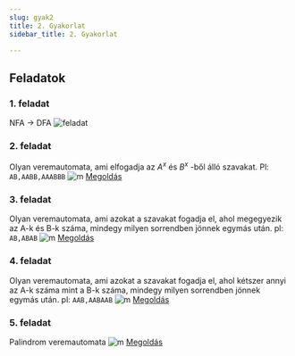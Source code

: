 ```yaml
---
slug: gyak2
title: 2. Gyakorlat
sidebar_title: 2. Gyakorlat

---
```


## Feladatok
### 1. feladat
NFA -> DFA
![feladat](https://i.imgur.com/ZgmSzPg.png)
### 2. feladat
Olyan veremautomata, ami elfogadja az $A^x$ és $B^x$ -ből álló szavakat.
Pl: `AB,AABB,AAABBB`
![m](https://i.imgur.com/LlTp03d.png)
[Megoldás](https://automatonsimulator.com/#%7B%22type%22:%22PDA%22,%22pda%22:%7B%22transitions%22:%7B%22start%22:%7B%22%22:%7B%22%22:%5B%7B%22state%22:%22s0%22,%22stackPushChar%22:%22#%22%7D%5D%7D%7D,%22s0%22:%7B%22%22:%7B%22#%22:%5B%7B%22state%22:%22s2%22,%22stackPushChar%22:%22#%22%7D%5D%7D,%22B%22:%7B%22A%22:%5B%7B%22state%22:%22s1%22,%22stackPushChar%22:%22%22%7D%5D%7D,%22A%22:%7B%22%22:%5B%7B%22state%22:%22s0%22,%22stackPushChar%22:%22A%22%7D%5D%7D%7D,%22s1%22:%7B%22%22:%7B%22#%22:%5B%7B%22state%22:%22s2%22,%22stackPushChar%22:%22#%22%7D%5D%7D,%22B%22:%7B%22A%22:%5B%7B%22state%22:%22s1%22,%22stackPushChar%22:%22%22%7D%5D%7D%7D%7D,%22startState%22:%22start%22,%22acceptStates%22:%5B%22s2%22%5D%7D,%22states%22:%7B%22start%22:%7B%7D,%22s0%22:%7B%22top%22:542,%22left%22:225,%22displayId%22:%22s0%22%7D,%22s2%22:%7B%22isAccept%22:true,%22top%22:734,%22left%22:448,%22displayId%22:%22s2%22%7D,%22s1%22:%7B%22top%22:521,%22left%22:447,%22displayId%22:%22s1%22%7D%7D,%22transitions%22:%5B%7B%22stateA%22:%22start%22,%22label%22:%22%CF%B5,%CF%B5,#%22,%22stateB%22:%22s0%22%7D,%7B%22stateA%22:%22s0%22,%22label%22:%22%CF%B5,#,#%22,%22stateB%22:%22s2%22%7D,%7B%22stateA%22:%22s0%22,%22label%22:%22B,A,%CF%B5%22,%22stateB%22:%22s1%22%7D,%7B%22stateA%22:%22s0%22,%22label%22:%22A,%CF%B5,A%22,%22stateB%22:%22s0%22%7D,%7B%22stateA%22:%22s1%22,%22label%22:%22%CF%B5,#,#%22,%22stateB%22:%22s2%22%7D,%7B%22stateA%22:%22s1%22,%22label%22:%22B,A,%CF%B5%22,%22stateB%22:%22s1%22%7D%5D,%22bulkTests%22:%7B%22accept%22:%22%5CnAB%5CnAABB%5CnAAABBB%5CnAAAABBBB%5Cn%22,%22reject%22:%22A%5CnB%5CnABB%5CnABA%5CnAAB%22%7D%7D)

### 3. feladat
Olyan veremautomata, ami azokat a szavakat fogadja el, ahol megegyezik az A-k és B-k száma, mindegy milyen sorrendben jönnek egymás után.
pl: `AB,ABAB`
![m](https://i.imgur.com/oWNRVc8.png)
[Megoldás](https://automatonsimulator.com/#%7B%22type%22:%22PDA%22,%22pda%22:%7B%22transitions%22:%7B%22start%22:%7B%22%22:%7B%22%22:%5B%7B%22state%22:%22s0%22,%22stackPushChar%22:%22#%22%7D%5D%7D%7D,%22s1%22:%7B%22%22:%7B%22#%22:%5B%7B%22state%22:%22s0%22,%22stackPushChar%22:%22#%22%7D%5D%7D,%22A%22:%7B%22%22:%5B%7B%22state%22:%22s1%22,%22stackPushChar%22:%22A%22%7D%5D,%22B%22:%5B%7B%22state%22:%22s1%22,%22stackPushChar%22:%22%22%7D%5D%7D,%22B%22:%7B%22%22:%5B%7B%22state%22:%22s1%22,%22stackPushChar%22:%22B%22%7D%5D,%22A%22:%5B%7B%22state%22:%22s1%22,%22stackPushChar%22:%22%22%7D%5D%7D%7D,%22s0%22:%7B%22B%22:%7B%22%22:%5B%7B%22state%22:%22s1%22,%22stackPushChar%22:%22B%22%7D%5D%7D,%22A%22:%7B%22%22:%5B%7B%22state%22:%22s1%22,%22stackPushChar%22:%22A%22%7D%5D%7D%7D%7D,%22startState%22:%22start%22,%22acceptStates%22:%5B%22s0%22%5D%7D,%22states%22:%7B%22start%22:%7B%7D,%22s0%22:%7B%22isAccept%22:true,%22top%22:537,%22left%22:327,%22displayId%22:%22s0%22%7D,%22s1%22:%7B%22top%22:251,%22left%22:376,%22displayId%22:%22nagyon-nagyon-hosszu-nev-state%22%7D%7D,%22transitions%22:%5B%7B%22stateA%22:%22start%22,%22label%22:%22%CF%B5,%CF%B5,#%22,%22stateB%22:%22s0%22%7D,%7B%22stateA%22:%22s1%22,%22label%22:%22%CF%B5,#,#%22,%22stateB%22:%22s0%22%7D,%7B%22stateA%22:%22s1%22,%22label%22:%22A,%CF%B5,A%22,%22stateB%22:%22s1%22%7D,%7B%22stateA%22:%22s1%22,%22label%22:%22A,B,%CF%B5%22,%22stateB%22:%22s1%22%7D,%7B%22stateA%22:%22s1%22,%22label%22:%22B,%CF%B5,B%22,%22stateB%22:%22s1%22%7D,%7B%22stateA%22:%22s1%22,%22label%22:%22B,A,%CF%B5%22,%22stateB%22:%22s1%22%7D,%7B%22stateA%22:%22s0%22,%22label%22:%22B,%CF%B5,B%22,%22stateB%22:%22s1%22%7D,%7B%22stateA%22:%22s0%22,%22label%22:%22A,%CF%B5,A%22,%22stateB%22:%22s1%22%7D%5D,%22bulkTests%22:%7B%22accept%22:%22%5CnAB%5CnAABB%5CnABAB%5CnBABA%5CnBABABA%5CnABABBA%5Cn%22,%22reject%22:%22A%5CnB%5CnABB%5CnABA%5CnAAB%22%7D%7D)

### 4. feladat
Olyan veremautomata, ami azokat a szavakat fogadja el, ahol kétszer annyi az A-k száma mint a B-k száma, mindegy milyen sorrendben jönnek egymás után.
pl: `AAB,AABAAB`
![m](https://i.imgur.com/f08tY7z.png)
[Megoldás](https://automatonsimulator.com/#%7B%22type%22%3A%22PDA%22%2C%22pda%22%3A%7B%22transitions%22%3A%7B%22start%22%3A%7B%22%22%3A%7B%22%22%3A%5B%7B%22state%22%3A%22s1%22%2C%22stackPushChar%22%3A%22%23%22%7D%5D%7D%7D%2C%22s1%22%3A%7B%22%22%3A%7B%22%23%22%3A%5B%7B%22state%22%3A%22s0%22%2C%22stackPushChar%22%3A%22%23%22%7D%5D%7D%2C%22A%22%3A%7B%22%22%3A%5B%7B%22state%22%3A%22s1%22%2C%22stackPushChar%22%3A%22A%22%7D%5D%2C%22B%22%3A%5B%7B%22state%22%3A%22s1%22%2C%22stackPushChar%22%3A%22%22%7D%5D%7D%2C%22B%22%3A%7B%22%22%3A%5B%7B%22state%22%3A%22s3%22%2C%22stackPushChar%22%3A%22B%22%7D%5D%2C%22A%22%3A%5B%7B%22state%22%3A%22s2%22%2C%22stackPushChar%22%3A%22%22%7D%5D%7D%7D%2C%22s2%22%3A%7B%22%22%3A%7B%22A%22%3A%5B%7B%22state%22%3A%22s1%22%2C%22stackPushChar%22%3A%22%22%7D%5D%2C%22%23%22%3A%5B%7B%22state%22%3A%22s3%22%2C%22stackPushChar%22%3A%22%23%22%7D%5D%7D%7D%2C%22s3%22%3A%7B%221%22%3A%7B%22%22%3A%5B%5D%7D%2C%22%22%3A%7B%22%22%3A%5B%7B%22state%22%3A%22s1%22%2C%22stackPushChar%22%3A%22B%22%7D%5D%7D%7D%7D%2C%22startState%22%3A%22start%22%2C%22acceptStates%22%3A%5B%22s0%22%5D%7D%2C%22states%22%3A%7B%22start%22%3A%7B%7D%2C%22s1%22%3A%7B%22top%22%3A526%2C%22left%22%3A376%2C%22displayId%22%3A%22nagyon-nagyon-hosszu-nev-state%22%7D%2C%22s0%22%3A%7B%22isAccept%22%3Atrue%2C%22top%22%3A527%2C%22left%22%3A874%2C%22displayId%22%3A%22elfogado%22%7D%2C%22s3%22%3A%7B%22top%22%3A737%2C%22left%22%3A637%2C%22displayId%22%3A%22s3%22%7D%2C%22s2%22%3A%7B%22top%22%3A753%2C%22left%22%3A298%2C%22displayId%22%3A%22s2%22%7D%7D%2C%22transitions%22%3A%5B%7B%22stateA%22%3A%22start%22%2C%22label%22%3A%22%CF%B5%2C%CF%B5%2C%23%22%2C%22stateB%22%3A%22s1%22%7D%2C%7B%22stateA%22%3A%22s1%22%2C%22label%22%3A%22%CF%B5%2C%23%2C%23%22%2C%22stateB%22%3A%22s0%22%7D%2C%7B%22stateA%22%3A%22s1%22%2C%22label%22%3A%22A%2C%CF%B5%2CA%22%2C%22stateB%22%3A%22s1%22%7D%2C%7B%22stateA%22%3A%22s1%22%2C%22label%22%3A%22A%2CB%2C%CF%B5%22%2C%22stateB%22%3A%22s1%22%7D%2C%7B%22stateA%22%3A%22s1%22%2C%22label%22%3A%22B%2C%CF%B5%2CB%22%2C%22stateB%22%3A%22s3%22%7D%2C%7B%22stateA%22%3A%22s1%22%2C%22label%22%3A%22B%2CA%2C%CF%B5%22%2C%22stateB%22%3A%22s2%22%7D%2C%7B%22stateA%22%3A%22s2%22%2C%22label%22%3A%22%CF%B5%2CA%2C%CF%B5%22%2C%22stateB%22%3A%22s1%22%7D%2C%7B%22stateA%22%3A%22s2%22%2C%22label%22%3A%22%CF%B5%2C%23%2C%23%22%2C%22stateB%22%3A%22s3%22%7D%2C%7B%22stateA%22%3A%22s3%22%2C%22label%22%3A%22%CF%B5%2C%CF%B5%2CB%22%2C%22stateB%22%3A%22s1%22%7D%5D%2C%22bulkTests%22%3A%7B%22accept%22%3A%22%5CnABA%5CnAAAABB%5CnABAAAB%5CnBAAABA%5Cn%22%2C%22reject%22%3A%22A%5CnB%5CnABB%5CnABAB%5CnAABB%22%7D%7D)

### 5. feladat
Palindrom veremautomata
![m](https://i.imgur.com/vIYS6kl.png)
[Megoldás](https://automatonsimulator.com/#%7B%22type%22%3A%22PDA%22%2C%22pda%22%3A%7B%22transitions%22%3A%7B%22start%22%3A%7B%22%22%3A%7B%22%22%3A%5B%7B%22state%22%3A%22s4%22%2C%22stackPushChar%22%3A%22%23%22%7D%5D%2C%22%23%22%3A%5B%5D%7D%7D%2C%22s4%22%3A%7B%22A%22%3A%7B%22%22%3A%5B%7B%22state%22%3A%22s4%22%2C%22stackPushChar%22%3A%22A%22%7D%5D%7D%2C%22B%22%3A%7B%22%22%3A%5B%7B%22state%22%3A%22s4%22%2C%22stackPushChar%22%3A%22B%22%7D%5D%7D%2C%22%22%3A%7B%22%22%3A%5B%7B%22state%22%3A%22s5%22%2C%22stackPushChar%22%3A%22%22%7D%5D%7D%7D%2C%22s5%22%3A%7B%22A%22%3A%7B%22A%22%3A%5B%7B%22state%22%3A%22s5%22%2C%22stackPushChar%22%3A%22%22%7D%5D%7D%2C%22B%22%3A%7B%22B%22%3A%5B%7B%22state%22%3A%22s5%22%2C%22stackPushChar%22%3A%22%22%7D%5D%7D%2C%22%22%3A%7B%22%23%22%3A%5B%7B%22state%22%3A%22s6%22%2C%22stackPushChar%22%3A%22%23%22%7D%5D%7D%7D%7D%2C%22startState%22%3A%22start%22%2C%22acceptStates%22%3A%5B%22s6%22%5D%7D%2C%22states%22%3A%7B%22start%22%3A%7B%7D%2C%22s4%22%3A%7B%22top%22%3A388%2C%22left%22%3A114%2C%22displayId%22%3A%22s4__________________%22%7D%2C%22s5%22%3A%7B%22top%22%3A558%2C%22left%22%3A378%2C%22displayId%22%3A%22s5____________________%22%7D%2C%22s6%22%3A%7B%22isAccept%22%3Atrue%2C%22top%22%3A454%2C%22left%22%3A672%2C%22displayId%22%3A%22s6%22%7D%7D%2C%22transitions%22%3A%5B%7B%22stateA%22%3A%22start%22%2C%22label%22%3A%22%CF%B5%2C%CF%B5%2C%23%22%2C%22stateB%22%3A%22s4%22%7D%2C%7B%22stateA%22%3A%22s4%22%2C%22label%22%3A%22A%2C%CF%B5%2CA%22%2C%22stateB%22%3A%22s4%22%7D%2C%7B%22stateA%22%3A%22s4%22%2C%22label%22%3A%22B%2C%CF%B5%2CB%22%2C%22stateB%22%3A%22s4%22%7D%2C%7B%22stateA%22%3A%22s4%22%2C%22label%22%3A%22%CF%B5%2C%CF%B5%2C%CF%B5%22%2C%22stateB%22%3A%22s5%22%7D%2C%7B%22stateA%22%3A%22s5%22%2C%22label%22%3A%22A%2CA%2C%CF%B5%22%2C%22stateB%22%3A%22s5%22%7D%2C%7B%22stateA%22%3A%22s5%22%2C%22label%22%3A%22B%2CB%2C%CF%B5%22%2C%22stateB%22%3A%22s5%22%7D%2C%7B%22stateA%22%3A%22s5%22%2C%22label%22%3A%22%CF%B5%2C%23%2C%23%22%2C%22stateB%22%3A%22s6%22%7D%5D%2C%22bulkTests%22%3A%7B%22accept%22%3A%22%5CnAA%5CnBB%5CnAAAA%5CnABBA%5CnBAAB%5CnBBBB%22%2C%22reject%22%3A%22A%5CnB%5CnAB%5CnBA%5CnAAA%5CnAAB%5CnABA%22%7D%7D)
<!--stackedit_data:
eyJoaXN0b3J5IjpbLTE5MTA2MDM2MjksNzIzOTk4NTQxXX0=
-->